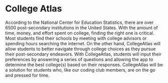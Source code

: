 # College Atlas


According to the National Center for Education Statistics, there are over 6500 post-secondary institutions in the United States. With the amount of time, money, and effort spent on college, finding the right one is critical. Most students find their schools by meeting with college advisors or spending hours searching the internet. On the other hand, CollegeAtlas will allow students to better navigate through college choices as they pursue their post-secondary endeavors. With CollegeAtlas, students will input their preferences by answering a series of questions and allowing the app to determine the best college(s) based on their responses. CollegeAtlas will be a solution for students who, like our coding club members, are on the go and pressed for time.